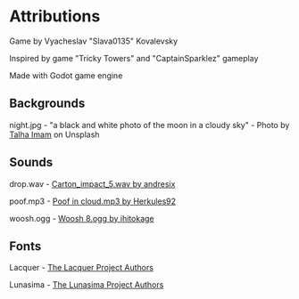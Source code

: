 # Attributions #

Game by Vyacheslav "Slava0135" Kovalevsky

Inspired by game "Tricky Towers" and "CaptainSparklez" gameplay

Made with Godot game engine

## Backgrounds ##

night.jpg - "a black and white photo of the moon in a cloudy sky" - Photo by [Talha Imam](https://unsplash.com/@talhaimam325) on Unsplash

## Sounds ##

drop.wav - [Carton_impact_5.wav by andresix](https://freesound.org/people/andresix/sounds/245617/)

poof.mp3 - [Poof in cloud.mp3 by Herkules92](https://freesound.org/people/Herkules92/sounds/512217/)

woosh.ogg - [Woosh 8.ogg by ihitokage](https://freesound.org/people/ihitokage/sounds/395352/)

## Fonts ##

Lacquer - [The Lacquer Project Authors](https://github.com/Lacquer-Font/Lacquer)

Lunasima - [The Lunasima Project Authors](https://github.com/docrepair-fonts/lunasima-fonts)
